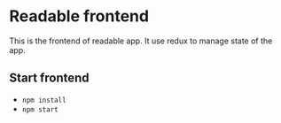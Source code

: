 # Readable frontend 

This is the frontend of readable app. It use redux to manage state of the app.

## Start frontend
- `npm install`
- `npm start`

